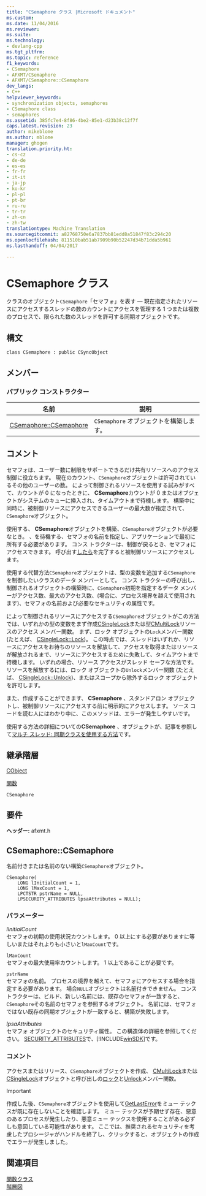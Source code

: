 ```yaml
---
title: "CSemaphore クラス |Microsoft ドキュメント"
ms.custom: 
ms.date: 11/04/2016
ms.reviewer: 
ms.suite: 
ms.technology:
- devlang-cpp
ms.tgt_pltfrm: 
ms.topic: reference
f1_keywords:
- CSemaphore
- AFXMT/CSemaphore
- AFXMT/CSemaphore::CSemaphore
dev_langs:
- C++
helpviewer_keywords:
- synchronization objects, semaphores
- CSemaphore class
- semaphores
ms.assetid: 385fc7e4-8f86-4be2-85e1-d23b38c12f7f
caps.latest.revision: 23
author: mikeblome
ms.author: mblome
manager: ghogen
translation.priority.ht:
- cs-cz
- de-de
- es-es
- fr-fr
- it-it
- ja-jp
- ko-kr
- pl-pl
- pt-br
- ru-ru
- tr-tr
- zh-cn
- zh-tw
translationtype: Machine Translation
ms.sourcegitcommit: a82768750e6a7837bb81edd8a51847f83c294c20
ms.openlocfilehash: 811510bab51ab7909b90b52247d34b71dda5b961
ms.lasthandoff: 04/04/2017

---
```

# <a name="csemaphore-class"></a>CSemaphore クラス
クラスのオブジェクト`CSemaphore`「セマフォ」を表す — 現在指定されたリソースにアクセスするスレッドの数のカウントにアクセスを管理する 1 つまたは複数のプロセスで、限られた数のスレッドを許可する同期オブジェクトです。  
  
## <a name="syntax"></a>構文  
  
```  
class CSemaphore : public CSyncObject  
```  
  
## <a name="members"></a>メンバー  
  
### <a name="public-constructors"></a>パブリック コンストラクター  
  
|名前|説明|  
|----------|-----------------|  
|[CSemaphore::CSemaphore](#csemaphore)|`CSemaphore` オブジェクトを構築します。|  
  
## <a name="remarks"></a>コメント  
 セマフォは、ユーザー数に制限をサポートできるだけ共有リソースへのアクセス制御に役立ちます。 現在のカウント、`CSemaphore`オブジェクトは許可されているその他のユーザーの数。 によって制御されるリソースを使用する試みがすべて、カウントが 0 になったときに、 **CSemaphore**カウントが 0 またはオブジェクトがシステムのキューに挿入され、タイムアウトまで待機します。 構築中に同時に、被制御リソースにアクセスできるユーザーの最大数が指定されて、`CSemaphore`オブジェクト。  
  
 使用する、 **CSemaphore**オブジェクトを構築、`CSemaphore`オブジェクトが必要なとき。 、を待機する、セマフォの名前を指定し、アプリケーションで最初に所有する必要があります。 コンス トラクターは、制御が戻るとき、セマフォにアクセスできます。 呼び出す[したら](../../mfc/reference/csyncobject-class.md#unlock)を完了すると被制御リソースにアクセスします。  
  
 使用する代替方法`CSemaphore`オブジェクトは、型の変数を追加する`CSemaphore`を制御したいクラスのデータ メンバーとして。 コンス トラクターの呼び出し、制御されるオブジェクトの構築時に、`CSemaphore`初期を指定するデータ メンバーがアクセス数、最大のアクセス数、(場合に、プロセス境界を越えて使用されます)、セマフォの名前および必要なセキュリティの属性です。  
  
 によって制御されるリソースにアクセスする`CSemaphore`オブジェクトがこの方法では、いずれかの型の変数をまず作成[CSingleLock](../../mfc/reference/csinglelock-class.md)または型[CMultiLock](../../mfc/reference/cmultilock-class.md)リソースのアクセス メンバー関数。 まず、ロック オブジェクトの`Lock`メンバー関数 (たとえば、 [CSingleLock::Lock](../../mfc/reference/csinglelock-class.md#lock))。 この時点では、スレッドはいずれか、リソースにアクセスをお待ちのリソースを解放して、アクセスを取得またはリソースが解放されるまで、リソースにアクセスするために失敗して、タイムアウトまで待機します。 いずれの場合、リソース アクセスがスレッド セーフな方法です。 リソースを解放するには、ロック オブジェクトの`Unlock`メンバー関数 (たとえば、 [CSingleLock::Unlock](../../mfc/reference/csinglelock-class.md#unlock))、またはスコープから除外するロック オブジェクトを許可します。  
  
 また、作成することができます、 **CSemaphore** 、スタンドアロン オブジェクトし、被制御リソースにアクセスする前に明示的にアクセスします。 ソース コードを読む人にはわかり中に、このメソッドは、エラーが発生しやすいです。  
  
 使用する方法の詳細についての**CSemaphore** 、オブジェクトが、記事を参照して[マルチ スレッド: 同期クラスを使用する方法](../../parallel/multithreading-how-to-use-the-synchronization-classes.md)です。  
  
## <a name="inheritance-hierarchy"></a>継承階層  
 [CObject](../../mfc/reference/cobject-class.md)  
  
 [関数](../../mfc/reference/csyncobject-class.md)  
  
 `CSemaphore`  
  
## <a name="requirements"></a>要件  
 **ヘッダー:** afxmt.h  
  
##  <a name="csemaphore"></a>CSemaphore::CSemaphore  
 名前付きまたは名前のない構築`CSemaphore`オブジェクト。  
  
```  
CSemaphore(
    LONG lInitialCount = 1,  
    LONG lMaxCount = 1,  
    LPCTSTR pstrName = NULL,  
    LPSECURITY_ATTRIBUTES lpsaAttributes = NULL);
```  
  
### <a name="parameters"></a>パラメーター  
 *lInitialCount*  
 セマフォの初期の使用状況カウントします。 0 以上にする必要がありますに等しいまたはそれよりも小さいと`lMaxCount`です。  
  
 `lMaxCount`  
 セマフォの最大使用率カウントします。 1 以上であることが必要です。  
  
 `pstrName`  
 セマフォの名前。 プロセスの境界を越えて、セマフォにアクセスする場合を指定する必要があります。 場合`NULL`オブジェクトは名前付きできません。 コンス トラクターは、ビルド、新しい名前には、既存のセマフォが一致すると、`CSemaphore`その名前のセマフォを参照するオブジェクト。 名前には、セマフォではない既存の同期オブジェクトが一致すると、構築が失敗します。  
  
 *lpsaAttributes*  
 セマフォ オブジェクトのセキュリティ属性。 この構造体の詳細を参照してください。 [SECURITY_ATTRIBUTES](http://msdn.microsoft.com/library/windows/desktop/aa379560)で、[!INCLUDE[winSDK](../../atl/includes/winsdk_md.md)]です。  
  
### <a name="remarks"></a>コメント  
 アクセスまたはリリース、`CSemaphore`オブジェクトを作成、 [CMultiLock](../../mfc/reference/cmultilock-class.md)または[CSingleLock](../../mfc/reference/csinglelock-class.md)オブジェクトと呼び出しの[ロック](../../mfc/reference/csinglelock-class.md#lock)と[Unlock](../../mfc/reference/csinglelock-class.md#unlock)メンバー関数。  
  
> [!IMPORTANT]
>  作成した後、`CSemaphore`オブジェクトを使用して[GetLastError](http://msdn.microsoft.com/library/windows/desktop/ms679360)をミュー テックスが既に存在しないことを確認します。 ミュー テックスが予期せず存在、悪意のあるプロセスが発生したり、悪意ミュー テックスを使用することがある必ずしも意図している可能性があります。 ここでは、推奨されるセキュリティを考慮したプロシージャがハンドルを終了し、クリックすると、オブジェクトの作成でエラーが発生しました。  
  
## <a name="see-also"></a>関連項目  
 [関数クラス](../../mfc/reference/csyncobject-class.md)   
 [階層図](../../mfc/hierarchy-chart.md)




